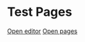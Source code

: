 # Test Pages

[Open editor](https://github.com/codespaces/refactored-succotash-5r56gp7p5hvv9g?editor=web)
[Open pages](https://tsi.github.io/test-pages/)
